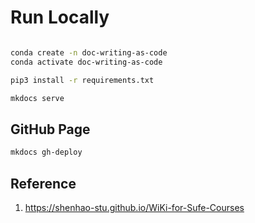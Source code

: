 # Run Locally

```sh

conda create -n doc-writing-as-code
conda activate doc-writing-as-code

pip3 install -r requirements.txt

mkdocs serve

```


## GitHub Page

```sh
mkdocs gh-deploy

```


## Reference

1. <https://shenhao-stu.github.io/WiKi-for-Sufe-Courses>
